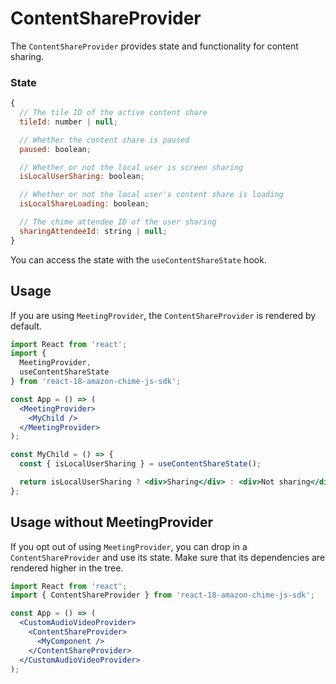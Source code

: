# ContentShareProvider

The `ContentShareProvider` provides state and functionality for content sharing.

### State

```javascript
{
  // The tile ID of the active content share
  tileId: number | null;

  // Whether the content share is paused
  paused: boolean;

  // Whether or not the local user is screen sharing
  isLocalUserSharing: boolean;

  // Whether or not the local user's content share is loading
  isLocalShareLoading: boolean;

  // The chime attendee ID of the user sharing
  sharingAttendeeId: string | null;
}
```

You can access the state with the `useContentShareState` hook.

## Usage

If you are using `MeetingProvider`, the `ContentShareProvider` is rendered by default.

```jsx
import React from 'react';
import {
  MeetingProvider,
  useContentShareState
} from 'react-18-amazon-chime-js-sdk';

const App = () => (
  <MeetingProvider>
    <MyChild />
  </MeetingProvider>
);

const MyChild = () => {
  const { isLocalUserSharing } = useContentShareState();

  return isLocalUserSharing ? <div>Sharing</div> : <div>Not sharing</div>;
};
```

## Usage without MeetingProvider

If you opt out of using `MeetingProvider`, you can drop in a `ContentShareProvider` and use its state. Make sure that its dependencies are rendered higher in the tree.

```jsx
import React from 'react';
import { ContentShareProvider } from 'react-18-amazon-chime-js-sdk';

const App = () => (
  <CustomAudioVideoProvider>
    <ContentShareProvider>
      <MyComponent />
    </ContentShareProvider>
  </CustomAudioVideoProvider>
);
```